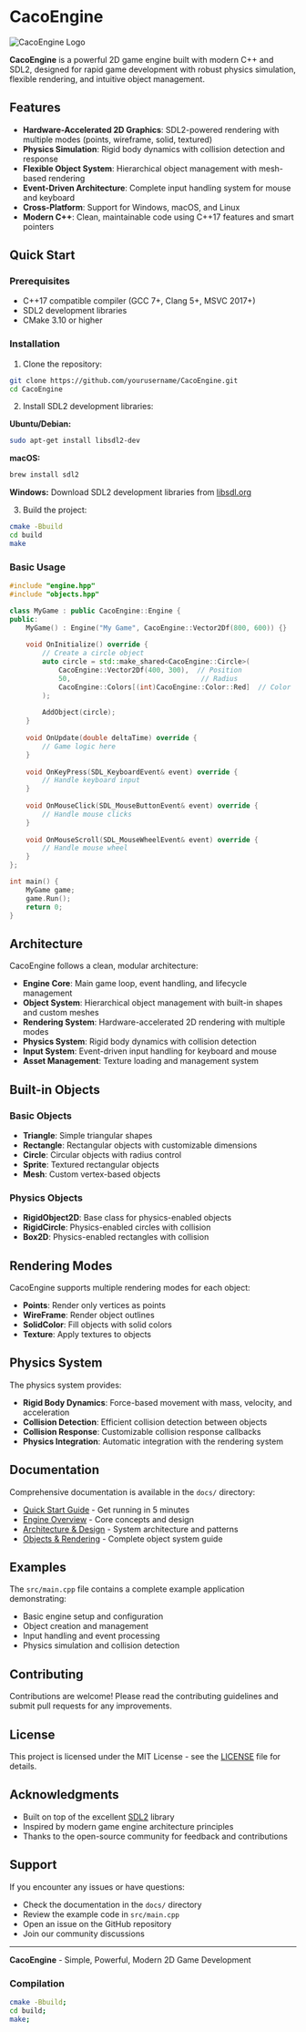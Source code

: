 # CacoEngine

![CacoEngine Logo](assets/logo.png)

**CacoEngine** is a powerful 2D game engine built with modern C++ and SDL2, designed for rapid game development with robust physics simulation, flexible rendering, and intuitive object management.

## Features

- **Hardware-Accelerated 2D Graphics**: SDL2-powered rendering with multiple modes (points, wireframe, solid, textured)
- **Physics Simulation**: Rigid body dynamics with collision detection and response
- **Flexible Object System**: Hierarchical object management with mesh-based rendering
- **Event-Driven Architecture**: Complete input handling system for mouse and keyboard
- **Cross-Platform**: Support for Windows, macOS, and Linux
- **Modern C++**: Clean, maintainable code using C++17 features and smart pointers

## Quick Start

### Prerequisites

- C++17 compatible compiler (GCC 7+, Clang 5+, MSVC 2017+)
- SDL2 development libraries
- CMake 3.10 or higher

### Installation

1. Clone the repository:
```bash
git clone https://github.com/yourusername/CacoEngine.git
cd CacoEngine
```

2. Install SDL2 development libraries:

**Ubuntu/Debian:**
```bash
sudo apt-get install libsdl2-dev
```

**macOS:**
```bash
brew install sdl2
```

**Windows:**
Download SDL2 development libraries from [libsdl.org](https://www.libsdl.org/download-2.0.php)

3. Build the project:
```bash
cmake -Bbuild
cd build
make
```

### Basic Usage

```cpp
#include "engine.hpp"
#include "objects.hpp"

class MyGame : public CacoEngine::Engine {
public:
    MyGame() : Engine("My Game", CacoEngine::Vector2Df(800, 600)) {}
    
    void OnInitialize() override {
        // Create a circle object
        auto circle = std::make_shared<CacoEngine::Circle>(
            CacoEngine::Vector2Df(400, 300),  // Position
            50,                                // Radius
            CacoEngine::Colors[(int)CacoEngine::Color::Red]  // Color
        );
        
        AddObject(circle);
    }
    
    void OnUpdate(double deltaTime) override {
        // Game logic here
    }
    
    void OnKeyPress(SDL_KeyboardEvent& event) override {
        // Handle keyboard input
    }
    
    void OnMouseClick(SDL_MouseButtonEvent& event) override {
        // Handle mouse clicks
    }
    
    void OnMouseScroll(SDL_MouseWheelEvent& event) override {
        // Handle mouse wheel
    }
};

int main() {
    MyGame game;
    game.Run();
    return 0;
}
```

## Architecture

CacoEngine follows a clean, modular architecture:

- **Engine Core**: Main game loop, event handling, and lifecycle management
- **Object System**: Hierarchical object management with built-in shapes and custom meshes
- **Rendering System**: Hardware-accelerated 2D rendering with multiple modes
- **Physics System**: Rigid body dynamics with collision detection
- **Input System**: Event-driven input handling for keyboard and mouse
- **Asset Management**: Texture loading and management system

## Built-in Objects

### Basic Objects
- **Triangle**: Simple triangular shapes
- **Rectangle**: Rectangular objects with customizable dimensions
- **Circle**: Circular objects with radius control
- **Sprite**: Textured rectangular objects
- **Mesh**: Custom vertex-based objects

### Physics Objects
- **RigidObject2D**: Base class for physics-enabled objects
- **RigidCircle**: Physics-enabled circles with collision
- **Box2D**: Physics-enabled rectangles with collision

## Rendering Modes

CacoEngine supports multiple rendering modes for each object:

- **Points**: Render only vertices as points
- **WireFrame**: Render object outlines
- **SolidColor**: Fill objects with solid colors
- **Texture**: Apply textures to objects

## Physics System

The physics system provides:

- **Rigid Body Dynamics**: Force-based movement with mass, velocity, and acceleration
- **Collision Detection**: Efficient collision detection between objects
- **Collision Response**: Customizable collision response callbacks
- **Physics Integration**: Automatic integration with the rendering system

## Documentation

Comprehensive documentation is available in the `docs/` directory:

- [Quick Start Guide](docs/QUICK_START.md) - Get running in 5 minutes
- [Engine Overview](docs/chapters/01-engine-overview.md) - Core concepts and design
- [Architecture & Design](docs/chapters/02-architecture.md) - System architecture and patterns
- [Objects & Rendering](docs/chapters/03-objects-rendering.md) - Complete object system guide

## Examples

The `src/main.cpp` file contains a complete example application demonstrating:

- Basic engine setup and configuration
- Object creation and management
- Input handling and event processing
- Physics simulation and collision detection

## Contributing

Contributions are welcome! Please read the contributing guidelines and submit pull requests for any improvements.

## License

This project is licensed under the MIT License - see the [LICENSE](LICENSE) file for details.

## Acknowledgments

- Built on top of the excellent [SDL2](https://www.libsdl.org/) library
- Inspired by modern game engine architecture principles
- Thanks to the open-source community for feedback and contributions

## Support

If you encounter any issues or have questions:

- Check the documentation in the `docs/` directory
- Review the example code in `src/main.cpp`
- Open an issue on the GitHub repository
- Join our community discussions

---

**CacoEngine** - Simple, Powerful, Modern 2D Game Development

### Compilation

```bash
cmake -Bbuild;
cd build;
make;
```

​	

